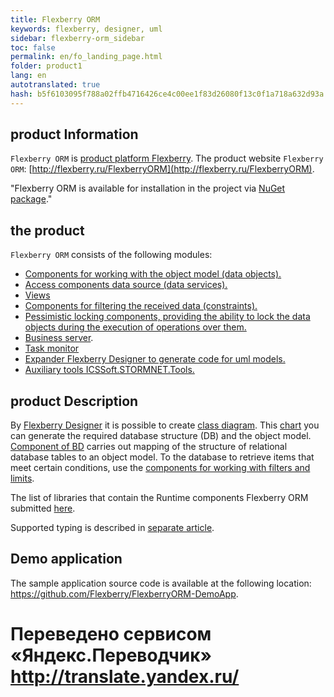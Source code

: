 ```yaml
--- 
title: Flexberry ORM 
keywords: flexberry, designer, uml 
sidebar: flexberry-orm_sidebar 
toc: false 
permalink: en/fo_landing_page.html 
folder: product1 
lang: en 
autotranslated: true 
hash: b5f6103095f788a02ffb4716426ce4c00ee1f83d26080f13c0f1a718a632d93a 
--- 
```


## product Information 

`Flexberry ORM` is [product platform Flexberry](fp_platform-structure.html). The product website `Flexberry ORM`: [http://flexberry.ru/FlexberryORM](http://flexberry.ru/FlexberryORM). 

"Flexberry ORM is available for installation in the project via [NuGet package](https://www.nuget.org/packages/NewPlatform.Flexberry.ORM)." 

## the product 

`Flexberry ORM` consists of the following modules: 

* [Components for working with the object model (data objects).](fo_data-object.html) 
* [Access components data source (data services).](fo_data-service.html) 
* [Views](fd_view-definition.html) 
* [Components for filtering the received data (constraints).](fo_limitation.html) 
* [Pessimistic locking components, providing the ability to lock the data objects during the execution of operations over them.](fo_lock-service.html) 
* [Business server](fo_business-logic.html). 
* [Task monitor](fo_business-task-monitor.html) 
* [Expander Flexberry Designer to generate code for uml models.](fo_orm-case-plugin.html) 
* [Auxiliary tools ICSSoft.STORMNET.Tools.](fo_ics-soft-stormnet-tools.html) 

## product Description 

By [Flexberry Designer](fd_flexberry.html) it is possible to create [class diagram](fd_class-diagram.html). This [chart](fd_class-diagram.html) you can generate the required database structure (DB) and the object model. [Component of BD](fo_data-service.html) carries out mapping of the structure of relational database tables to an object model. To the database to retrieve items that meet certain conditions, use the [components for working with filters and limits](fo_limitation.html). 

The list of libraries that contain the Runtime components Flexberry ORM submitted [here](fo_flexberry-orm-libraries.html). 

Supported typing is described in [separate article](fo_flexberry-orm-types.html). 

## Demo application 
The sample application source code is available at the following location: <https://github.com/Flexberry/FlexberryORM-DemoApp>.


 # Переведено сервисом «Яндекс.Переводчик» http://translate.yandex.ru/